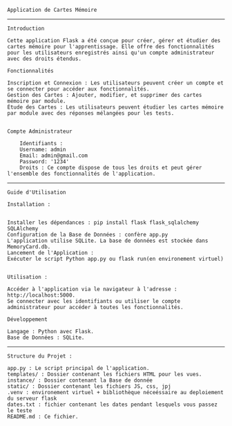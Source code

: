     Application de Cartes Mémoire

----------------------------------------------------------------------------------------------------------------------------

    Introduction

    Cette application Flask a été conçue pour créer, gérer et étudier des cartes mémoire pour l'apprentissage. Elle offre des fonctionnalités pour les utilisateurs enregistrés ainsi qu'un compte administrateur avec des droits étendus.

    Fonctionnalités

    Inscription et Connexion : Les utilisateurs peuvent créer un compte et se connecter pour accéder aux fonctionnalités.
    Gestion des Cartes : Ajouter, modifier, et supprimer des cartes mémoire par module.
    Étude des Cartes : Les utilisateurs peuvent étudier les cartes mémoire par module avec des réponses mélangées pour les tests.


    Compte Administrateur

        Identifiants :
        Username: admin
        Email: admin@gmail.com
        Password: '1234'
        Droits : Ce compte dispose de tous les droits et peut gérer l'ensemble des fonctionnalités de l'application.

-----------------------------------------------------------------------------------------------------------------------------------------
   
    Guide d'Utilisation

    Installation :

    
    Installer les dépendances : pip install flask flask_sqlalchemy SQLAlchemy
    Configuration de la Base de Données : confère app.py
    L'application utilise SQLite. La base de données est stockée dans MemoryCard.db.
    Lancement de l'Application :
    Exécuter le script Python app.py ou flask run(en environement virtuel)


    Utilisation :

    Accéder à l'application via le navigateur à l'adresse : http://localhost:5000.
    Se connecter avec les identifiants ou utiliser le compte administrateur pour accéder à toutes les fonctionnalités.

    Développement

    Langage : Python avec Flask.
    Base de Données : SQLite.
-----------------------------------------------------------------------------------------------------------------------------------------
    Structure du Projet :

    app.py : Le script principal de l'application.
    templates/ : Dossier contenant les fichiers HTML pour les vues.
    instance/ : Dossier contenant la Base de donnée
    static/ : Dossier contenant les fichiers JS, css, jpj
    .venv : environement virtuel + bibliothèque néceéssaire au deploiement du serveur flask
    dates.txt : fichier contenant les dates pendant lesquels vous passez le teste
    README.md : Ce fichier.